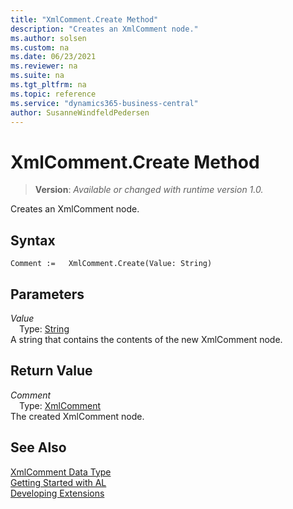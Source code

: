 ```yaml
---
title: "XmlComment.Create Method"
description: "Creates an XmlComment node."
ms.author: solsen
ms.custom: na
ms.date: 06/23/2021
ms.reviewer: na
ms.suite: na
ms.tgt_pltfrm: na
ms.topic: reference
ms.service: "dynamics365-business-central"
author: SusanneWindfeldPedersen
---
```

[//]: # (START>DO_NOT_EDIT)
[//]: # (IMPORTANT:Do not edit any of the content between here and the END>DO_NOT_EDIT.)
[//]: # (Any modifications should be made in the .xml files in the ModernDev repo.)
# XmlComment.Create Method
> **Version**: _Available or changed with runtime version 1.0._

Creates an XmlComment node.


## Syntax
```AL
Comment :=   XmlComment.Create(Value: String)
```
## Parameters
*Value*  
&emsp;Type: [String](../string/string-data-type.md)  
A string that contains the contents of the new XmlComment node.  


## Return Value
*Comment*  
&emsp;Type: [XmlComment](xmlcomment-data-type.md)  
The created XmlComment node.


[//]: # (IMPORTANT: END>DO_NOT_EDIT)
## See Also
[XmlComment Data Type](xmlcomment-data-type.md)  
[Getting Started with AL](../../devenv-get-started.md)  
[Developing Extensions](../../devenv-dev-overview.md)
